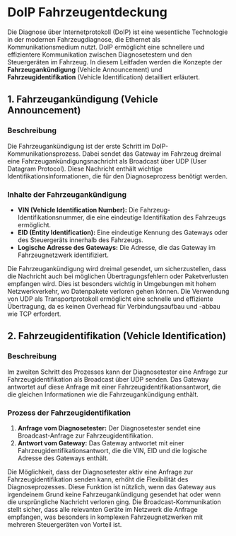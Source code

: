 # DoIP Fahrzeugentdeckung

Die Diagnose über Internetprotokoll (DoIP) ist eine wesentliche Technologie in der modernen Fahrzeugdiagnose, die Ethernet als Kommunikationsmedium nutzt. DoIP ermöglicht eine schnellere und effizientere Kommunikation zwischen Diagnosetestern und den Steuergeräten im Fahrzeug. In diesem Leitfaden werden die Konzepte der **Fahrzeugankündigung** (Vehicle Announcement) und **Fahrzeugidentifikation** (Vehicle Identification) detailliert erläutert.

## 1. Fahrzeugankündigung (Vehicle Announcement)

### Beschreibung

Die Fahrzeugankündigung ist der erste Schritt im DoIP-Kommunikationsprozess. Dabei sendet das Gateway im Fahrzeug dreimal eine Fahrzeugankündigungsnachricht als Broadcast über UDP (User Datagram Protocol). Diese Nachricht enthält wichtige Identifikationsinformationen, die für den Diagnoseprozess benötigt werden.

### Inhalte der Fahrzeugankündigung

- **VIN (Vehicle Identification Number):** Die Fahrzeug-Identifikationsnummer, die eine eindeutige Identifikation des Fahrzeugs ermöglicht.
- **EID (Entity Identification):** Eine eindeutige Kennung des Gateways oder des Steuergeräts innerhalb des Fahrzeugs.
- **Logische Adresse des Gateways:** Die Adresse, die das Gateway im Fahrzeugnetzwerk identifiziert.

Die Fahrzeugankündigung wird dreimal gesendet, um sicherzustellen, dass die Nachricht auch bei möglichen Übertragungsfehlern oder Paketverlusten empfangen wird. Dies ist besonders wichtig in Umgebungen mit hohem Netzwerkverkehr, wo Datenpakete verloren gehen können. Die Verwendung von UDP als Transportprotokoll ermöglicht eine schnelle und effiziente Übertragung, da es keinen Overhead für Verbindungsaufbau und -abbau wie TCP erfordert.

## 2. Fahrzeugidentifikation (Vehicle Identification)

### Beschreibung

Im zweiten Schritt des Prozesses kann der Diagnosetester eine Anfrage zur Fahrzeugidentifikation als Broadcast über UDP senden. Das Gateway antwortet auf diese Anfrage mit einer Fahrzeugidentifikationsantwort, die die gleichen Informationen wie die Fahrzeugankündigung enthält.

### Prozess der Fahrzeugidentifikation

1. **Anfrage vom Diagnosetester:** Der Diagnosetester sendet eine Broadcast-Anfrage zur Fahrzeugidentifikation.
2. **Antwort vom Gateway:** Das Gateway antwortet mit einer Fahrzeugidentifikationsantwort, die die VIN, EID und die logische Adresse des Gateways enthält.

Die Möglichkeit, dass der Diagnosetester aktiv eine Anfrage zur Fahrzeugidentifikation senden kann, erhöht die Flexibilität des Diagnoseprozesses. Diese Funktion ist nützlich, wenn das Gateway aus irgendeinem Grund keine Fahrzeugankündigung gesendet hat oder wenn die ursprüngliche Nachricht verloren ging. Die Broadcast-Kommunikation stellt sicher, dass alle relevanten Geräte im Netzwerk die Anfrage empfangen, was besonders in komplexen Fahrzeugnetzwerken mit mehreren Steuergeräten von Vorteil ist.
